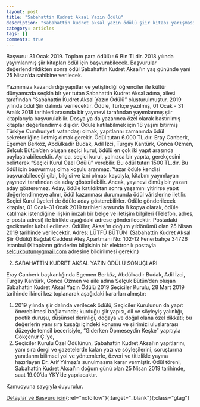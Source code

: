 ```yaml
---
layout: post
title: "Sabahattin Kudret Aksal Yazın Ödülü"
description: "sabahattin kudret aksal yazın ödülü şiir kitabı yarışması"
category: articles
tags: []
comments: true
---
```


Başvuru: 31 Ocak 2019. Toplam para ödülü : 6 Bin TLdir.
2018 yılında yayımlanmış şiir kitapları ödül için başvurabilecek. Başvurular değerlendirildikten sonra ödül Sabahattin Kudret Aksal’ın yaş gününde yani 25 Nisan’da sahibine verilecek. 

Yazınımıza kazandırdığı yapıtlar ve yetiştirdiği öğrenciler ile kültür dünyamızda seçkin bir yer tutan Sabahattin Kudret Aksal adına, ailesi tarafından  “Sabahattin Kudret Aksal Yazın Ödülü” oluşturulmuştur. 2019 yılında ödül Şiir dalında verilecektir.
Ödüle, Türkçe yazılmış, 01 Ocak - 31 Aralık 2018 tarihleri arasında bir yayınevi tarafından yayımlanmış şiir kitaplarıyla başvurulabilir. Dosya ya da yazarınca özel olarak bastırılmış kitaplar değerlendirme dışıdır.
Ödüle katılabilmek için 18 yaşını bitirmiş Türkiye Cumhuriyeti vatandaşı olmak, yapıtlarını zamanında ödül sekreterliğine iletmiş olmak gerekir.
Ödül tutarı 6.000 TL.dır. Eray Canberk, Egemen Berköz, Abdülkadir Budak, Adil İzci, Turgay Kantürk, Gonca Özmen, Selçuk Bütün’den oluşan seçici kurul, ödülü en çok iki yapıt arasında paylaştırabilecektir. 
Ayrıca, seçici kurul, yalnızca bir yapıta, gerekçesini belirterek  “Seçici Kurul Özel Ödülü” verebilir. Bu ödül tutarı 1500 TL.dır. Bu ödül için başvurmuş olma koşulu aranmaz. 
Yazar ödüle kendisi başvurabileceği gibi, bilgisi ve izni olması kaydıyla, kitabını yayımlayan yayınevi tarafından da aday gösterilebilir. Ancak, yayınevi ölmüş bir yazarı aday gösteremez. Aday, ödüle katıldıktan sonra yaşamını yitirirse yapıt değerlendirmeye alınır, ödül kazanması durumunda ödül vârislerine iletilir. Seçici Kurul üyeleri de ödüle aday gösterebilirler.
Ödüle gönderilecek kitaplar, 01 Ocak-31 Ocak 2019 tarihleri arasında 8 kopya olarak, ödüle katılmak istendiğine ilişkin imzalı bir belge ve iletişim bilgileri (Telefon, adres, e-posta adresi) ile birlikte aşağıdaki adrese gönderilecektir. Postadaki gecikmeler kabul edilmez. Ödüller, Aksal’ın doğum yıldönümü olan 25 Nisan 2019 tarihinde verilecektir.
Adres:
LÜTFÜ BÜTÜN  (Sabahattin Kudret Aksal Şiir Ödülü)
Bağdat Caddesi Ateş Apartmanı No: 102-12 Fenerbahçe 34726 Istanbul
 (Kitapların gönderim bilgisinin bir elektronik postayla selcukbutun@gmail.com adresine bildirilmesi gerekir.) 

2)	SABAHATTİN KUDRET AKSAL YAZIN ÖDÜLÜ SONUÇLARI

Eray Canberk başkanlığında Egemen Berköz, Abdülkadir Budak, Adil İzci, Turgay Kantürk, Gonca Özmen ve aile adına Selçuk Bütün’den oluşan Sabahattin Kudret Aksal Yazın Ödülü 2019 Seçiciler Kurulu, 28 Mart 2019 tarihinde ikinci kez toplanarak aşağıdaki kararları almıştır:
1)	2019 yılında şiir dalında verilecek ödülü, Seçiciler Kurulunun da yapıt önerebilmesi bağlamında; kurduğu şiir yapısı, dil ve söyleyiş yalınlığı, poetik duruşu, düşünsel derinliği, doğaya ve doğal olana özel dikkati; bu değerlerin yanı sıra kuşağı içindeki konumu ve şiirimizi uluslararası düzeyde temsil becerisiyle, “Giderken Öpmeseydin Keşke” yapıtıyla Gökçenur Ç.’ye,
2)	Seçiciler Kurulu Özel Ödülünün, Sabahattin Kudret Aksal’ın yapıtlarını, yanı sıra dergi ve gazetelerde kalan yazı ve söyleşilerini, soruşturma yanıtlarını bilimsel yol ve yöntemlerle, özveri ve titizlikle yayına hazırlayan Dr. Arif Yılmaz’a sunulmasına karar vermiştir. 
Ödül töreni, Sabahattin Kudret Aksal’ın doğum günü olan 25 Nisan 2019 tarihinde, saat 19.00’da YKY’de yapılacaktır.

Kamuoyuna saygıyla duyurulur.


[Detaylar ve Başvuru için](https://724kultursanat.com/sabahattin-kudret-aksal-yazin-odulu-duzenleniyor/?utm_source=edebiyatyarismalari.com&utm_medium=affiliate&utm_campaign=cpc){:rel="nofollow"}{:target="_blank"}{:class="gtag"}